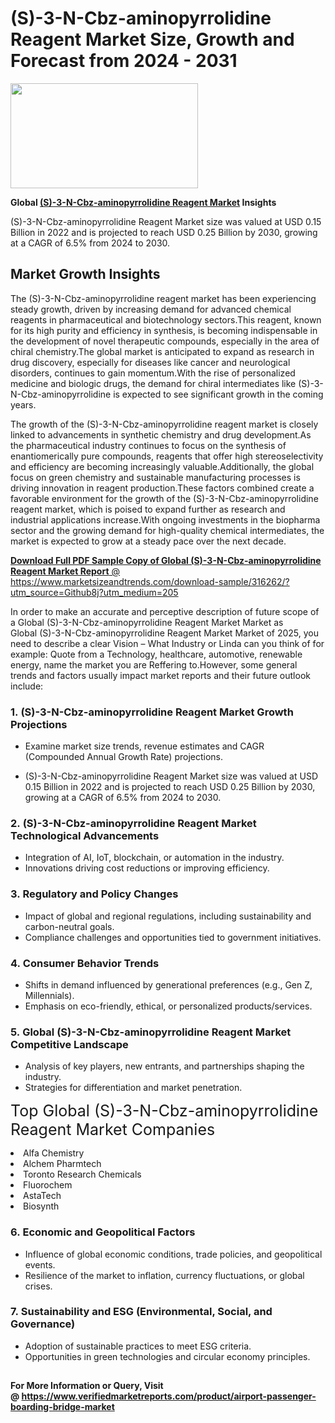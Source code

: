 <H1>(S)-3-N-Cbz-aminopyrrolidine Reagent Market Size, Growth and Forecast from 2024 - 2031</H1><img class="aligncenter size-medium wp-image-584254" src="https://thirdeyenews.in/wp-content/uploads/2024/09/Global-Market-Research-300x168.jpeg" alt="" width="300" height="168" /><p><strong>Global&nbsp;<a href="https://www.marketsizeandtrends.com/download-sample/316262/?utm_source=Github8j?utm_medium=205">(S)-3-N-Cbz-aminopyrrolidine Reagent Market</a> Insights</strong></p><p>(S)-3-N-Cbz-aminopyrrolidine Reagent Market size was valued at USD 0.15 Billion in 2022 and is projected to reach USD 0.25 Billion by 2030, growing at a CAGR of 6.5% from 2024 to 2030.</p><p><h2>Market Growth Insights</h2> <p>The (S)-3-N-Cbz-aminopyrrolidine reagent market has been experiencing steady growth, driven by increasing demand for advanced chemical reagents in pharmaceutical and biotechnology sectors.This reagent, known for its high purity and efficiency in synthesis, is becoming indispensable in the development of novel therapeutic compounds, especially in the area of chiral chemistry.The global market is anticipated to expand as research in drug discovery, especially for diseases like cancer and neurological disorders, continues to gain momentum.With the rise of personalized medicine and biologic drugs, the demand for chiral intermediates like (S)-3-N-Cbz-aminopyrrolidine is expected to see significant growth in the coming years.</p> <p><a href="javascript:void(0);"></a></p> <p>The growth of the (S)-3-N-Cbz-aminopyrrolidine reagent market is closely linked to advancements in synthetic chemistry and drug development.As the pharmaceutical industry continues to focus on the synthesis of enantiomerically pure compounds, reagents that offer high stereoselectivity and efficiency are becoming increasingly valuable.Additionally, the global focus on green chemistry and sustainable manufacturing processes is driving innovation in reagent production.These factors combined create a favorable environment for the growth of the (S)-3-N-Cbz-aminopyrrolidine reagent market, which is poised to expand further as research and industrial applications increase.With ongoing investments in the biopharma sector and the growing demand for high-quality chemical intermediates, the market is expected to grow at a steady pace over the next decade.</p> <p><a href="javascript:void(0);"></p><p><span class=""><strong>Download Full PDF Sample Copy of Global (S)-3-N-Cbz-aminopyrrolidine Reagent Market Report</strong> @ <a href="https://www.marketsizeandtrends.com/download-sample/316262/?utm_source=Github8j?utm_medium=205" target="_blank">https://www.marketsizeandtrends.com/download-sample/316262/?utm_source=Github8j?utm_medium=205</a></span></p><p>In order to make an accurate and perceptive description of future scope of a Global&nbsp;(S)-3-N-Cbz-aminopyrrolidine Reagent Market Market as Global&nbsp;(S)-3-N-Cbz-aminopyrrolidine Reagent Market Market of 2025, you need to describe a clear Vision &ndash; What Industry or Linda can you think of for example: Quote from a Technology, healthcare, automotive, renewable energy, name the market you are Reffering to.However, some general trends and factors usually impact market reports and their future outlook include:</p><h3>1.&nbsp;<strong>(S)-3-N-Cbz-aminopyrrolidine Reagent Market Growth Projections</strong></h3><ul><li>Examine market size trends, revenue estimates and CAGR (Compounded Annual Growth Rate) projections.</li><li><p>(S)-3-N-Cbz-aminopyrrolidine Reagent Market size was valued at USD 0.15 Billion in 2022 and is projected to reach USD 0.25 Billion by 2030, growing at a CAGR of 6.5% from 2024 to 2030.</p></li></ul><h3>2.&nbsp;<strong>(S)-3-N-Cbz-aminopyrrolidine Reagent Market Technological Advancements</strong></h3><ul><li>Integration of AI, IoT, blockchain, or automation in the industry.</li><li>Innovations driving cost reductions or improving efficiency.</li></ul><h3>3.&nbsp;<strong>Regulatory and Policy Changes</strong></h3><ul><li>Impact of global and regional regulations, including sustainability and carbon-neutral goals.</li><li>Compliance challenges and opportunities tied to government initiatives.</li></ul><h3>4.&nbsp;<strong>Consumer Behavior Trends</strong></h3><ul><li>Shifts in demand influenced by generational preferences (e.g., Gen Z, Millennials).</li><li>Emphasis on eco-friendly, ethical, or personalized products/services.</li></ul><h3>5.&nbsp;<strong>Global (S)-3-N-Cbz-aminopyrrolidine Reagent Market Competitive Landscape</strong></h3><ul><li>Analysis of key players, new entrants, and partnerships shaping the industry.</li><li>Strategies for differentiation and market penetration.</li></ul><p data-pm-slice="1 1 []"><span style="color: inherit; font-family: inherit; font-size: 25px;">Top Global (S)-3-N-Cbz-aminopyrrolidine Reagent Market Companies</span></p><div class="" data-test-id=""><p><li>Alfa Chemistry</li><li> Alchem Pharmtech</li><li> Toronto Research Chemicals</li><li> Fluorochem</li><li> AstaTech</li><li> Biosynth</li></p></div><h3>6.&nbsp;<strong>Economic and Geopolitical Factors</strong></h3><ul><li>Influence of global economic conditions, trade policies, and geopolitical events.</li><li>Resilience of the market to inflation, currency fluctuations, or global crises.</li></ul><h3>7.&nbsp;<strong>Sustainability and ESG (Environmental, Social, and Governance)</strong></h3><ul><li>Adoption of sustainable practices to meet ESG criteria.</li><li>Opportunities in green technologies and circular economy principles.</li></ul><h2><strong style="font-size: 14px;">For More Information or Query, Visit @&nbsp;</strong><a style="background-color: #ffffff; font-size: 14px;" href="https://www.marketsizeandtrends.com/report/s-3-n-cbz-aminopyrrolidine-reagent-market/" target="_blank">https://www.verifiedmarketreports.com/product/airport-passenger-boarding-bridge-market</a></h2>